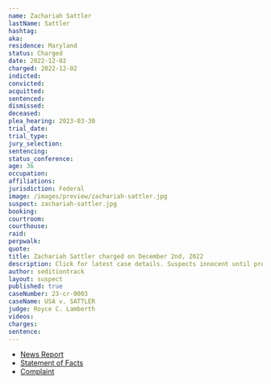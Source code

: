 ```yaml
---
name: Zachariah Sattler
lastName: Sattler
hashtag:
aka:
residence: Maryland
status: Charged
date: 2022-12-02
charged: 2022-12-02
indicted:
convicted:
acquitted:
sentenced:
dismissed:
deceased:
plea_hearing: 2023-03-30
trial_date:
trial_type:
jury_selection:
sentencing:
status_conference:
age: 36
occupation:
affiliations:
jurisdiction: Federal
image: /images/preview/zachariah-sattler.jpg
suspect: zachariah-sattler.jpg
booking:
courtroom:
courthouse:
raid:
perpwalk:
quote:
title: Zachariah Sattler charged on December 2nd, 2022
description: Click for latest case details. Suspects innocent until proven guilty.
author: seditiontrack
layout: suspect
published: true
caseNumber: 23-cr-0003
caseName: USA v. SATTLER
judge: Royce C. Lamberth
videos:
charges:
sentence:
---
```

- [News Report](https://www.cbsnews.com/baltimore/news/maryland-man-arrested-accused-capitol-in-jan-6-riot-chesterstown-zachariah-sattler/)
- [Statement of Facts](https://www.justice.gov/usao-dc/case-multi-defendant/file/1559726/download)
- [Complaint](https://www.justice.gov/usao-dc/case-multi-defendant/file/1559731/download)
